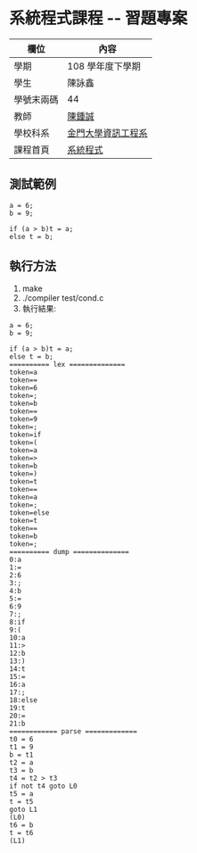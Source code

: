 # 系統程式課程 -- 習題專案

欄位 | 內容
-----|--------
學期 | 108 學年度下學期
學生 |  陳詠鑫
學號末兩碼 | 44
教師 | [陳鍾誠](https://misavo.com/blog/%E9%99%B3%E9%8D%BE%E8%AA%A0)
學校科系 | [金門大學資訊工程系](https://www.nqu.edu.tw/educsie/index.php)
課程首頁 | [系統程式](https://misavo.com/blog/%E9%99%B3%E9%8D%BE%E8%AA%A0/%E8%AA%B2%E7%A8%8B/%E7%B3%BB%E7%B5%B1%E7%A8%8B%E5%BC%8F)

## 測試範例
```
a = 6;
b = 9;

if (a > b)t = a;
else t = b;
```
## 執行方法
1. make
2. ./compiler test/cond.c
3. 執行結果:
```
a = 6;
b = 9;

if (a > b)t = a;
else t = b;
========== lex ==============
token=a
token==
token=6
token=;
token=b
token==
token=9
token=;
token=if
token=(
token=a
token=>
token=b
token=)
token=t
token==
token=a
token=;
token=else
token=t
token==
token=b
token=;
========== dump ==============
0:a
1:=
2:6
3:;
4:b
5:=
6:9
7:;
8:if
9:(
10:a
11:>
12:b
13:)
14:t
15:=
16:a
17:;
18:else
19:t
20:=
21:b
============ parse =============
t0 = 6
t1 = 9
b = t1
t2 = a
t3 = b
t4 = t2 > t3
if not t4 goto L0
t5 = a
t = t5
goto L1
(L0)
t6 = b
t = t6
(L1)
```
